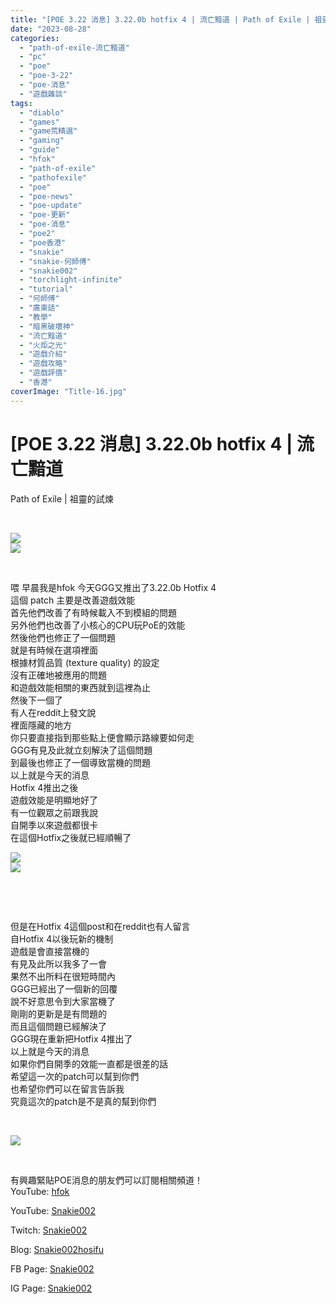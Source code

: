 ```yaml
---
title: "[POE 3.22 消息] 3.22.0b hotfix 4 | 流亡黯道 | Path of Exile | 祖靈的試煉"
date: "2023-08-28"
categories: 
  - "path-of-exile-流亡黯道"
  - "pc"
  - "poe"
  - "poe-3-22"
  - "poe-消息"
  - "遊戲雜談"
tags: 
  - "diablo"
  - "games"
  - "game荒精選"
  - "gaming"
  - "guide"
  - "hfok"
  - "path-of-exile"
  - "pathofexile"
  - "poe"
  - "poe-news"
  - "poe-update"
  - "poe-更新"
  - "poe-消息"
  - "poe2"
  - "poe香港"
  - "snakie"
  - "snakie-何師傅"
  - "snakie002"
  - "torchlight-infinite"
  - "tutorial"
  - "何師傅"
  - "廣東話"
  - "教學"
  - "暗黑破壞神"
  - "流亡黯道"
  - "火炬之光"
  - "遊戲介紹"
  - "遊戲攻略"
  - "遊戲評價"
  - "香港"
coverImage: "Title-16.jpg"
---
```


# \[POE 3.22 消息\] 3.22.0b hotfix 4 | 流亡黯道  
Path of Exile | 祖靈的試煉

  
   

  
![](WordPress/Title-16-1024x576.jpg)  
![](WordPress/1-1-hotfix-4-1024x576.png)  

  
   

  
喂 早晨我是hfok 今天GGG又推出了3.22.0b Hotfix 4  
這個 patch 主要是改善遊戲效能  
首先他們改善了有時候載入不到模組的問題  
另外他們也改善了小核心的CPU玩PoE的效能  
然後他們也修正了一個問題  
就是有時候在選項裡面  
根據材質品質 (texture quality) 的設定  
沒有正確地被應用的問題  
和遊戲效能相關的東西就到這裡為止  
然後下一個了  
有人在reddit上發文說  
裡面隱藏的地方  
你只要直接指到那些點上便會顯示路線要如何走  
GGG有見及此就立刻解決了這個問題  
到最後也修正了一個導致當機的問題  
以上就是今天的消息  
Hotfix 4推出之後  
遊戲效能是明顯地好了  
有一位觀眾之前跟我說  
自開季以來遊戲都很卡  
在這個Hotfix之後就已經順暢了  

  
![](WordPress/1-2-hotfix-4.png)  
![](WordPress/2-1-1.png)  

  
   

  
   

  
但是在Hotfix 4這個post和在reddit也有人留言  
自Hotfix 4以後玩新的機制  
遊戲是會直接當機的  
有見及此所以我多了一會  
果然不出所料在很短時間內  
GGG已經出了一個新的回覆  
說不好意思令到大家當機了  
剛剛的更新是是有問題的  
而且這個問題已經解決了  
GGG現在重新把Hotfix 4推出了  
以上就是今天的消息  
如果你們自開季的效能一直都是很差的話  
希望這一次的patch可以幫到你們  
也希望你們可以在留言告訴我  
究竟這次的patch是不是真的幫到你們  

  
   

  
![](WordPress/2-2-.png)  

  
   

  
有興趣緊貼POE消息的朋友們可以訂閱相關頻道！  
YouTube: [hfok](https://www.youtube.com/channel/UC2m4uqcEr8pIxkO6odaDHjw/)  

  
  

  
  
YouTube: [Snakie002](https://www.youtube.com/c/Snakie002/)  

  
Twitch: [Snakie002](https://www.twitch.tv/snakie002/)  

  
Blog: [Snakie002hosifu](https://snakie002hosifu.blog/)  

  
FB Page: [Snakie002](https://www.facebook.com/Snakie002/)  

  
IG Page: [Snakie002](https://www.instagram.com/snakie002/)
